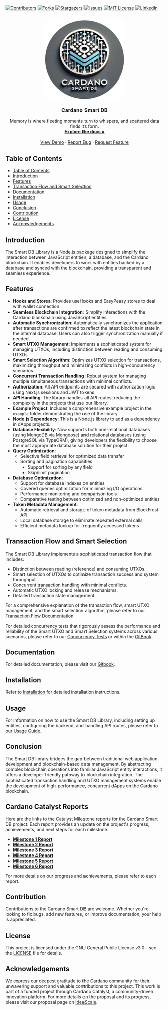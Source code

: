 <!-- Improved compatibility of back to top link: See: https://github.com/othneildrew/Best-README-Template/pull/73 -->
<a name="readme-top"></a>
<!--
*** Thanks for checking out the Best-README-Template. If you have a suggestion
*** that would make this better, please fork the repo and create a pull request
*** or simply open an issue with the tag "enhancement".
*** Don't forget to give the project a star!
*** Thanks again! Now go create something AMAZING! :D
-->



<!-- PROJECT SHIELDS -->
<!--
*** I'm using markdown "reference style" links for readability.
*** Reference links are enclosed in brackets [ ] instead of parentheses ( ).
*** See the bottom of this document for the declaration of the reference variables
*** for contributors-url, forks-url, etc. This is an optional, concise syntax you may use.
*** https://www.markdownguide.org/basic-syntax/#reference-style-links
-->
[![Contributors][contributors-shield]][contributors-url]
[![Forks][forks-shield]][forks-url]
[![Stargazers][stars-shield]][stars-url]
[![Issues][issues-shield]][issues-url]
[![MIT License][license-shield]][license-url]
[![LinkedIn][linkedin-shield]][linkedin-url]
<!-- PROJECT LOGO -->
<br />
<div align="center">
  <a href="https://github.com/protofire/Cardano-SmartDB
">
    <img src="images/logo.png" alt="Logo" width="250" height="250">
  </a>

<h3 align="center">Cardano Smart DB</h3>

  <p align="center">
          Memory is where fleeting moments turn to whispers, and scattered data finds its form.
    <br />
    <a href="https://protofire-docs.gitbook.io/smartdb"><strong>Explore the docs »</strong></a>
    <br />
    <br />
    <a href="https://github.com/protofire/Cardano-SmartDB">View Demo</a>
    ·
    <a href="https://github.com/protofire/Cardano-SmartDB/issues">Report Bug</a>
    ·
    <a href="https://github.com/protofire/Cardano-SmartDB/issues">Request Feature</a>
  </p>
</div>

## Table of Contents
- [Table of Contents](#table-of-contents)
- [Introduction](#introduction)
- [Features](#features)
- [Transaction Flow and Smart Selection](#transaction-flow-and-smart-selection)
- [Documentation](#documentation)
- [Installation](#installation)
- [Usage](#usage)
- [Conclusion](#conclusion)
- [Contribution](#contribution)
- [License](#license)
- [Acknowledgements](#acknowledgements)

## Introduction

The Smart DB Library is a Node.js package designed to simplify the interaction between JavaScript entities, a database, and the Cardano blockchain. It enables developers to work with entities backed by a database and synced with the blockchain, providing a transparent and seamless experience.

## Features
- **Hooks and Stores**: Provides useHooks and EasyPeasy stores to deal with wallet connection.
- **Seamless Blockchain Integration**: Simplify interactions with the Cardano blockchain using JavaScript entities.
- **Automatic Synchronization**: Automatically synchronizes the application after transactions are confirmed to reflect the latest blockchain state in the internal database. Users can also trigger synchronization manually if needed.
- **Smart UTXO Management**: Implements a sophisticated system for managing UTXOs, including distinction between reading and consuming UTXOs.
- **Smart Selection Algorithm**: Optimizes UTXO selection for transactions, maximizing throughput and minimizing conflicts in high-concurrency scenarios.
- **Concurrent Transaction Handling**: Robust system for managing multiple simultaneous transactions with minimal conflicts.
- **Authorization**: All API endpoints are secured with authorization logic using Next.js sessions and JWT tokens.
- **API Handling**: The library handles all API routes, reducing the complexity in the projects that use our library.
- **Example Project**: Includes a comprehensive example project in the `example` folder demonstrating the use of the library.
- **Node.js Dependency**: This is a Node.js library to add as a dependency in dApps projects.
- **Database Flexibility**: Now supports both non-relational databases (using MongoDB via Mongoose) and relational databases (using PostgreSQL via TypeORM), giving developers the flexibility to choose the most appropriate database solution for their project.
- **Query Optimization**:
  - Selective field retrieval for optimized data transfer
  - Sorting and pagination capabilities
    - Support for sorting by any field
    - Skip/limit pagination
- **Database Optimization**:  
  - Support for database indexes on entities
  - Covered queries optimization for minimizing I/O operations
  - Performance monitoring and comparison tools
  - Comparative testing between optimized and non-optimized entities
- **Token Metadata Management**:
  - Automatic retrieval and storage of token metadata from BlockFrost API
  - Local database storage to eliminate repeated external calls
  - Efficient metadata lookup for frequently accessed tokens
  
## Transaction Flow and Smart Selection

The Smart DB Library implements a sophisticated transaction flow that includes:

- Distinction between reading (reference) and consuming UTXOs.
- Smart selection of UTXOs to optimize transaction success and system throughput.
- Concurrent transaction handling with minimal conflicts.
- Automatic UTXO locking and release mechanisms.
- Detailed transaction state management.

For a comprehensive explanation of the transaction flow, smart UTXO management, and the smart selection algorithm, please refer to our [Transaction Flow Documentation](docs/transactions.md).

For detailed concurrency tests that rigorously assess the performance and reliability of the Smart UTXO and Smart Selection systems across various scenarios, please refer to our 
[Concurrency Tests](example/docs/tests.md) or within the [GitBook](https://protofire-docs.gitbook.io/smartdb-example/tests).

## Documentation

For detailed documentation, please visit our [Gitbook](https://protofire-docs.gitbook.io/smartdb/).

## Installation

Refer to [Installation](docs/installation.md) for detailed installation instructions.

## Usage

For information on how to use the Smart DB Library, including setting up entities, configuring the backend, and handling API routes, please refer to our [Usage Guide](docs/usage.md).

## Conclusion

The Smart DB library bridges the gap between traditional web application development and blockchain-based data management. By abstracting complex blockchain operations into familiar JavaScript entity interactions, it offers a developer-friendly pathway to blockchain integration. The sophisticated transaction handling and UTXO management systems enable the development of high-performance, concurrent dApps on the Cardano blockchain.

## Cardano Catalyst Reports
Here are the links to the Catalyst Milestone reports for the Cardano Smart DB project. Each report provides an update on the project's progress, achievements, and next steps for each milestone.

- [**Milestone 1 Report**](https://docs.google.com/document/d/1JfyuJceSvcd6JPbB1dk6CswelUD-9YNBhHsmnCC_gtg/edit?usp=drive_link)
- [**Milestone 2 Report**](https://docs.google.com/document/d/1x0QuRGvYsMm_tkiH-LQCRiWGd4pJwuoxDmpJytsMF0I/edit?usp=drive_link)
- [**Milestone 3 Report**](https://docs.google.com/document/d/1F36mhjyY7_zNAA7A3tcC1ILNPtY-Y5O7M9_eV5v6ZSk/edit?usp=drive_link)
- [**Milestone 4 Report**](https://docs.google.com/document/d/1HZ3T2exp1-89egSQz68BjLLoT-_5peX-BBikxyn-lxs/edit?usp=drive_link)
- [**Milestone 5 Report**](https://docs.google.com/document/d/1AC3yMv7RMhNhWUYSKhEsckpPm3LpHck-nGWYuivJctE/edit?usp=drive_link)
- [**Milestone 6 Report**](https://docs.google.com/document/d/1_-8YYQC6W19ujIkq1Ndrv7I4Xqxk-GrOiuC3KCD7glY/edit?usp=drive_link)

For more details on our progress and achievements, please refer to each report.

## Contribution

Contributions to the Cardano Smart DB are welcome. Whether you're looking to fix bugs, add new features, or improve documentation, your help is appreciated.

## License

This project is licensed under the GNU General Public License v3.0 - see the [LICENSE](LICENSE) file for details.

## Acknowledgements

We express our deepest gratitude to the Cardano community for their unwavering support and valuable contributions to this project. This work is part of a funded project through Cardano Catalyst, a community-driven innovation platform. For more details on the proposal and its progress, please visit our proposal page on [IdeaScale](https://cardano.ideascale.com/c/idea/110478).


[contributors-shield]: https://img.shields.io/github/contributors/protofire/Cardano-SmartDB.svg?style=for-the-badge
[contributors-url]: https://github.com/protofire/Cardano-SmartDB/graphs/contributors
[forks-shield]: https://img.shields.io/github/forks/protofire/Cardano-SmartDB.svg?style=for-the-badge
[forks-url]: https://github.com/protofire/Cardano-SmartDB/network/members
[stars-shield]: https://img.shields.io/github/stars/protofire/Cardano-SmartDB.svg?style=for-the-badge
[stars-url]: https://github.com/protofire/Cardano-SmartDB/stargazers
[issues-shield]: https://img.shields.io/github/issues/protofire/Cardano-SmartDB.svg?style=for-the-badge
[issues-url]: https://github.com/protofire/Cardano-SmartDB/issues
[license-shield]: https://img.shields.io/github/license/protofire/Cardano-SmartDB.svg?style=for-the-badge
[license-url]: https://github.com/protofire/Cardano-SmartDB/blob/master/LICENSE
[linkedin-shield]: https://img.shields.io/badge/-LinkedIn-black.svg?style=for-the-badge&logo=linkedin&colorB=555
[linkedin-url]: https://www.linkedin.com/company/protofire-io/posts/?feedView=all
[product-screenshot]: images/screenshot.png
[usage-example]: images/example.png